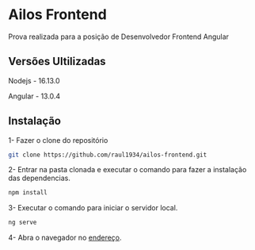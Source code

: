 # Ailos Frontend

Prova realizada para a posição de Desenvolvedor Frontend Angular

## Versões Ultilizadas

Nodejs - 16.13.0

Angular - 13.0.4

## Instalação

1- Fazer o clone do repositório

```bash
git clone https://github.com/raul1934/ailos-frontend.git
```

2- Entrar na pasta clonada e executar o comando para fazer a instalação das dependencias.

```bash
npm install
```

3- Executar o comando para iniciar o servidor local.

```bash
ng serve
```

4- Abra o navegador no [endereço](www.localhost:4200/).
